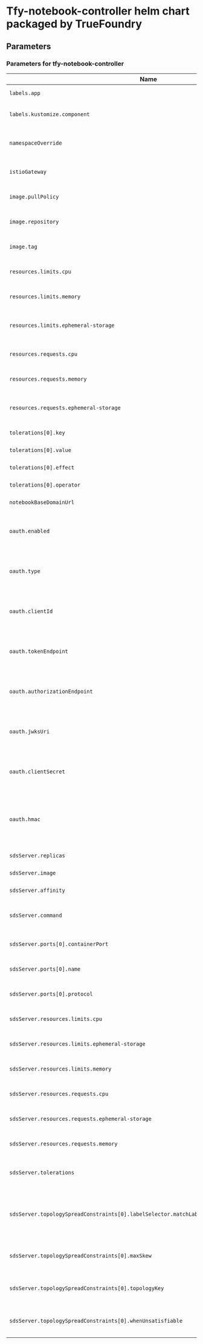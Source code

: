 # Tfy-notebook-controller helm chart packaged by TrueFoundry
                                                                            

## Parameters

### Parameters for tfy-notebook-controller

| Name                                                                                         | Description                                                                                                             | Value                                                                                                                                                                                                                                                                                                                                                                                                                                                                                                                                                                                                                                                                                                                                                                                                                                                      |
| -------------------------------------------------------------------------------------------- | ----------------------------------------------------------------------------------------------------------------------- | ---------------------------------------------------------------------------------------------------------------------------------------------------------------------------------------------------------------------------------------------------------------------------------------------------------------------------------------------------------------------------------------------------------------------------------------------------------------------------------------------------------------------------------------------------------------------------------------------------------------------------------------------------------------------------------------------------------------------------------------------------------------------------------------------------------------------------------------------------------- |
| `labels.app`                                                                                 | Label for the application.                                                                                              | `notebook-controller`                                                                                                                                                                                                                                                                                                                                                                                                                                                                                                                                                                                                                                                                                                                                                                                                                                      |
| `labels.kustomize.component`                                                                 | Label for the Kustomize component.                                                                                      | `notebook-controller`                                                                                                                                                                                                                                                                                                                                                                                                                                                                                                                                                                                                                                                                                                                                                                                                                                      |
| `namespaceOverride`                                                                          | Namespace override for the notebook controller.                                                                         | `""`                                                                                                                                                                                                                                                                                                                                                                                                                                                                                                                                                                                                                                                                                                                                                                                                                                                       |
| `istioGateway`                                                                               | Istio Gateway for the notebook controller.                                                                              | `istio-system/tfy-wildcard`                                                                                                                                                                                                                                                                                                                                                                                                                                                                                                                                                                                                                                                                                                                                                                                                                                |
| `image.pullPolicy`                                                                           | Pull Policy for notebook controller.                                                                                    | `IfNotPresent`                                                                                                                                                                                                                                                                                                                                                                                                                                                                                                                                                                                                                                                                                                                                                                                                                                             |
| `image.repository`                                                                           | Image repository for the notebook controller.                                                                           | `public.ecr.aws/truefoundrycloud/tfy-notebook-controller`                                                                                                                                                                                                                                                                                                                                                                                                                                                                                                                                                                                                                                                                                                                                                                                                  |
| `image.tag`                                                                                  | Image tag for the notebook controller.                                                                                  | `b2ad6d92243fcd34b3c5b69516e702bf77c6ee8e`                                                                                                                                                                                                                                                                                                                                                                                                                                                                                                                                                                                                                                                                                                                                                                                                                 |
| `resources.limits.cpu`                                                                       | CPU limit for the notebook controller.                                                                                  | `100m`                                                                                                                                                                                                                                                                                                                                                                                                                                                                                                                                                                                                                                                                                                                                                                                                                                                     |
| `resources.limits.memory`                                                                    | Memory limit for the notebook controller.                                                                               | `256Mi`                                                                                                                                                                                                                                                                                                                                                                                                                                                                                                                                                                                                                                                                                                                                                                                                                                                    |
| `resources.limits.ephemeral-storage`                                                         | Ephemeral storage limit for the notebook controller.                                                                    | `256Mi`                                                                                                                                                                                                                                                                                                                                                                                                                                                                                                                                                                                                                                                                                                                                                                                                                                                    |
| `resources.requests.cpu`                                                                     | CPU request for the notebook controller.                                                                                | `50m`                                                                                                                                                                                                                                                                                                                                                                                                                                                                                                                                                                                                                                                                                                                                                                                                                                                      |
| `resources.requests.memory`                                                                  | Memory request for the notebook controller.                                                                             | `128Mi`                                                                                                                                                                                                                                                                                                                                                                                                                                                                                                                                                                                                                                                                                                                                                                                                                                                    |
| `resources.requests.ephemeral-storage`                                                       | Ephemeral storage request for the notebook controller.                                                                  | `128Mi`                                                                                                                                                                                                                                                                                                                                                                                                                                                                                                                                                                                                                                                                                                                                                                                                                                                    |
| `tolerations[0].key`                                                                         | Key for the first toleration.                                                                                           | `CriticalAddonsOnly`                                                                                                                                                                                                                                                                                                                                                                                                                                                                                                                                                                                                                                                                                                                                                                                                                                       |
| `tolerations[0].value`                                                                       | Value for the first toleration.                                                                                         | `true`                                                                                                                                                                                                                                                                                                                                                                                                                                                                                                                                                                                                                                                                                                                                                                                                                                                     |
| `tolerations[0].effect`                                                                      | Effect for the first toleration.                                                                                        | `NoSchedule`                                                                                                                                                                                                                                                                                                                                                                                                                                                                                                                                                                                                                                                                                                                                                                                                                                               |
| `tolerations[0].operator`                                                                    | Operator for the first toleration.                                                                                      | `Equal`                                                                                                                                                                                                                                                                                                                                                                                                                                                                                                                                                                                                                                                                                                                                                                                                                                                    |
| `notebookBaseDomainUrl`                                                                      | Base domain URL for the notebook.                                                                                       | `<to_be_provided>`                                                                                                                                                                                                                                                                                                                                                                                                                                                                                                                                                                                                                                                                                                                                                                                                                                         |
| `oauth.enabled`                                                                              | Secret key used for OAuth2 authentication. This key should be kept confidential.                                        | `false`                                                                                                                                                                                                                                                                                                                                                                                                                                                                                                                                                                                                                                                                                                                                                                                                                                                    |
| `oauth.type`                                                                                 | Secret key used for OAuth2 authentication. This key should be kept confidential.                                        | `""`                                                                                                                                                                                                                                                                                                                                                                                                                                                                                                                                                                                                                                                                                                                                                                                                                                                       |
| `oauth.clientId`                                                                             | Secret key used for OAuth2 authentication. This key should be kept confidential.                                        | `""`                                                                                                                                                                                                                                                                                                                                                                                                                                                                                                                                                                                                                                                                                                                                                                                                                                                       |
| `oauth.tokenEndpoint`                                                                        | Secret key used for OAuth2 authentication. This key should be kept confidential.                                        | `""`                                                                                                                                                                                                                                                                                                                                                                                                                                                                                                                                                                                                                                                                                                                                                                                                                                                       |
| `oauth.authorizationEndpoint`                                                                | Secret key used for OAuth2 authentication. This key should be kept confidential.                                        | `""`                                                                                                                                                                                                                                                                                                                                                                                                                                                                                                                                                                                                                                                                                                                                                                                                                                                       |
| `oauth.jwksUri`                                                                              | Secret key used for OAuth2 authentication. This key should be kept confidential.                                        | `""`                                                                                                                                                                                                                                                                                                                                                                                                                                                                                                                                                                                                                                                                                                                                                                                                                                                       |
| `oauth.clientSecret`                                                                         | Secret key used for OAuth2 authentication. This key should be kept confidential.                                        | `""`                                                                                                                                                                                                                                                                                                                                                                                                                                                                                                                                                                                                                                                                                                                                                                                                                                                       |
| `oauth.hmac`                                                                                 | HMAC key used for encoding/decoding tokens in OAuth2. This key is crucial for maintaining token integrity and security. | `""`                                                                                                                                                                                                                                                                                                                                                                                                                                                                                                                                                                                                                                                                                                                                                                                                                                                       |
| `sdsServer.replicas`                                                                         | Number of replicas of sds server                                                                                        | `2`                                                                                                                                                                                                                                                                                                                                                                                                                                                                                                                                                                                                                                                                                                                                                                                                                                                        |
| `sdsServer.image`                                                                            | image for sds-server                                                                                                    | `public.ecr.aws/truefoundrycloud/sds-server:cb6f4be9a5e342ad7a3ba4eb72bcc158501500d8`                                                                                                                                                                                                                                                                                                                                                                                                                                                                                                                                                                                                                                                                                                                                                                      |
| `sdsServer.affinity`                                                                         | Node affinity for sds-server                                                                                            | `{}`                                                                                                                                                                                                                                                                                                                                                                                                                                                                                                                                                                                                                                                                                                                                                                                                                                                       |
| `sdsServer.command`                                                                          | Command and arguments to start the sds-server application.                                                              | `["/app/sds-server","--port","8000","--file","/secrets/secrets.yaml"]`                                                                                                                                                                                                                                                                                                                                                                                                                                                                                                                                                                                                                                                                                                                                                                                     |
| `sdsServer.ports[0].containerPort`                                                           | The port on which the container is listening.                                                                           | `8000`                                                                                                                                                                                                                                                                                                                                                                                                                                                                                                                                                                                                                                                                                                                                                                                                                                                     |
| `sdsServer.ports[0].name`                                                                    | The name assigned to this port.                                                                                         | `port-8000`                                                                                                                                                                                                                                                                                                                                                                                                                                                                                                                                                                                                                                                                                                                                                                                                                                                |
| `sdsServer.ports[0].protocol`                                                                | The protocol used by this port (TCP/UDP).                                                                               | `TCP`                                                                                                                                                                                                                                                                                                                                                                                                                                                                                                                                                                                                                                                                                                                                                                                                                                                      |
| `sdsServer.resources.limits.cpu`                                                             | The maximum CPU resources allocated.                                                                                    | `0.02`                                                                                                                                                                                                                                                                                                                                                                                                                                                                                                                                                                                                                                                                                                                                                                                                                                                     |
| `sdsServer.resources.limits.ephemeral-storage`                                               | The maximum ephemeral storage allocated.                                                                                | `20M`                                                                                                                                                                                                                                                                                                                                                                                                                                                                                                                                                                                                                                                                                                                                                                                                                                                      |
| `sdsServer.resources.limits.memory`                                                          | The maximum memory resources allocated.                                                                                 | `50M`                                                                                                                                                                                                                                                                                                                                                                                                                                                                                                                                                                                                                                                                                                                                                                                                                                                      |
| `sdsServer.resources.requests.cpu`                                                           | The minimum CPU resources requested.                                                                                    | `0.01`                                                                                                                                                                                                                                                                                                                                                                                                                                                                                                                                                                                                                                                                                                                                                                                                                                                     |
| `sdsServer.resources.requests.ephemeral-storage`                                             | The minimum ephemeral storage requested.                                                                                | `10M`                                                                                                                                                                                                                                                                                                                                                                                                                                                                                                                                                                                                                                                                                                                                                                                                                                                      |
| `sdsServer.resources.requests.memory`                                                        | The minimum memory resources requested.                                                                                 | `30M`                                                                                                                                                                                                                                                                                                                                                                                                                                                                                                                                                                                                                                                                                                                                                                                                                                                      |
| `sdsServer.tolerations`                                                                      | Spot tolerations for the notebook controller deployment.                                                                | `[]`                                                                                                                                                                                                                                                                                                                                                                                                                                                                                                                                                                                                                                                                                                                                                                                                                                                       |
| `sdsServer.topologySpreadConstraints[0].labelSelector.matchLabels.truefoundry.com/component` | Component label for the sds-server.                                                                                     | `{"replicas":2,"image":"public.ecr.aws/truefoundrycloud/sds-server:cb6f4be9a5e342ad7a3ba4eb72bcc158501500d8","affinity":{},"command":["/app/sds-server","--port","8000","--file","/secrets/secrets.yaml"],"ports":[{"containerPort":8000,"name":"port-8000","protocol":"TCP"}],"resources":{"limits":{"cpu":0.02,"ephemeral-storage":"20M","memory":"50M"},"requests":{"cpu":0.01,"ephemeral-storage":"10M","memory":"30M"}},"tolerations":[{"effect":"NoSchedule","key":"cloud.google.com/gke-spot","operator":"Equal","value":"true"},{"effect":"NoSchedule","key":"kubernetes.azure.com/scalesetpriority","operator":"Equal","value":"spot"}],"topologySpreadConstraints":[{"labelSelector":{"matchLabels":{"truefoundry.com/component":"sds-server"}},"maxSkew":1,"topologyKey":"topology.kubernetes.io/zone","whenUnsatisfiable":"ScheduleAnyway"}]}` |
| `sdsServer.topologySpreadConstraints[0].maxSkew`                                             | Define the maximum skew of pods across topology domains.                                                                | `1`                                                                                                                                                                                                                                                                                                                                                                                                                                                                                                                                                                                                                                                                                                                                                                                                                                                        |
| `sdsServer.topologySpreadConstraints[0].topologyKey`                                         | The key for the node labels used in determining the topology spread.                                                    | `topology.kubernetes.io/zone`                                                                                                                                                                                                                                                                                                                                                                                                                                                                                                                                                                                                                                                                                                                                                                                                                              |
| `sdsServer.topologySpreadConstraints[0].whenUnsatisfiable`                                   | Behavior policy when spreading constraints cannot be satisfied.                                                         | `ScheduleAnyway`                                                                                                                                                                                                                                                                                                                                                                                                                                                                                                                                                                                                                                                                                                                                                                                                                                           |

